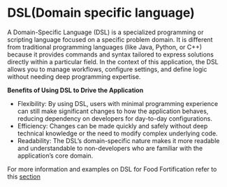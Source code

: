 # DSL(Domain specific language)

A Domain-Specific Language (DSL) is a specialized programming or scripting language focused on a specific problem domain. It is different from traditional programming languages (like Java, Python, or C++) because it provides commands and syntax tailored to express solutions directly within a particular field. In the context of this application, the DSL allows you to manage workflows, configure settings, and define logic without needing deep programming expertise.

**Benefits of Using DSL to Drive the Application**

* Flexibility: By using DSL, users with minimal programming experience can still make significant changes to how the application behaves, reducing dependency on developers for day-to-day configurations.
* Efficiency: Changes can be made quickly and safely without deep technical knowledge or the need to modify complex underlying code.
* Readability: The DSL’s domain-specific nature makes it more readable and understandable to non-developers who are familiar with the application’s core domain.

For more information and examples on DSL for Food Fortification refer to this [section](../../description-of-ffqms/functionality.md)
